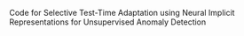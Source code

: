 Code for Selective Test-Time Adaptation using Neural Implicit Representations for Unsupervised Anomaly Detection
